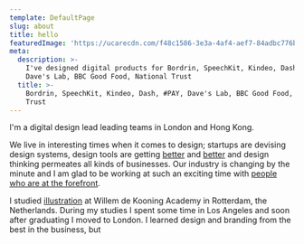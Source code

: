 ```yaml
---
template: DefaultPage
slug: about
title: hello
featuredImage: 'https://ucarecdn.com/f48c1586-3e3a-4af4-aef7-84adbc776b52/'
meta:
  description: >-
    I've designed digital products for Bordrin, SpeechKit, Kindeo, Dash, #PAY,
    Dave's Lab, BBC Good Food, National Trust
  title: >-
    Bordrin, SpeechKit, Kindeo, Dash, #PAY, Dave's Lab, BBC Good Food, National
    Trust
---
```

I'm a digital design lead leading teams in London and Hong Kong.

We live in interesting times when it comes to design; startups are devising design systems, design tools are getting [better](https://medium.com/sketch-app-sources/sketch-58-smart-layout-117616e6c241) and [better](https://www.framer.com/) and design thinking permeates all kinds of businesses. Our industry is changing by the minute and I am glad to be working at such an exciting time with [people who are at the forefront](https://chengbao.com.hk/).

I studied [illustration](https://dribbble.com/tkdo) at Willem de Kooning Academy in Rotterdam, the Netherlands. During my studies I spent some time in Los Angeles and soon after graduating I moved to London. I learned design and branding from the best in the business, but
